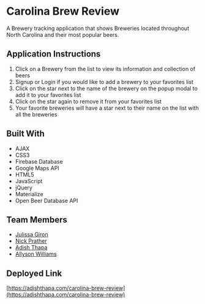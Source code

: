 # Carolina Brew Review

A Brewery tracking application that shows Breweries located throughout North Carolina and their most popular beers.

## Application Instructions

1. Click on a Brewery from the list to view its information and collection of beers
2. Signup or Login if you would like to add a brewery to your favorites list
3. Click on the star next to the name of the brewery on the popup modal to add it to your favorites list
4. Click on the star again to remove it from your favorites list
5. Your favorite breweries will have a star next to their name on the list with all the breweries

## Built With

- AJAX
- CSS3
- Firebase Database
- Google Maps API
- HTML5
- JavaScript
- jQuery
- Materialize
- Open Beer Database API

## Team Members
* [Julissa Giron](https://github.com/Juligi)
* [Nick Prather](https://github.com/NickPrather11)
* [Adish Thapa](https://github.com/adishthapa)
* [Allyson Williams](https://github.com/alleykatwill)

## Deployed Link

[https://adishthapa.com/carolina-brew-review](https://adishthapa.com/carolina-brew-review)
